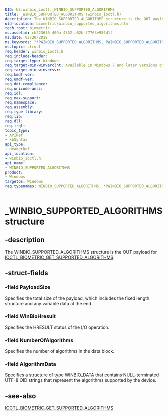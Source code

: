 ```yaml
---
UID: NS:winbio_ioctl._WINBIO_SUPPORTED_ALGORITHMS
title: _WINBIO_SUPPORTED_ALGORITHMS (winbio_ioctl.h)
description: The WINBIO_SUPPORTED_ALGORITHMS structure is the OUT payload for IOCTL_BIOMETRIC_GET_SUPPORTED_ALGORITHMS.
old-location: biometric\winbio_supported_algorithms.htm
tech.root: biometric
ms.assetid: cb2236f6-409a-4352-a02b-f7763e986d1f
ms.date: 02/20/2018
ms.keywords: "*PWINBIO_SUPPORTED_ALGORITHMS, PWINBIO_SUPPORTED_ALGORITHMS, PWINBIO_SUPPORTED_ALGORITHMS structure pointer [Biometric Devices], WINBIO_SUPPORTED_ALGORITHMS, WINBIO_SUPPORTED_ALGORITHMS structure [Biometric Devices], _WINBIO_SUPPORTED_ALGORITHMS, biometric.winbio_supported_algorithms, biometric_ref_44bbda1a-1b9b-42d3-9034-9d0c3c4bac88.xml, winbio_ioctl/PWINBIO_SUPPORTED_ALGORITHMS, winbio_ioctl/WINBIO_SUPPORTED_ALGORITHMS"
ms.topic: struct
req.header: winbio_ioctl.h
req.include-header: 
req.target-type: Windows
req.target-min-winverclnt: Available in Windows 7 and later versions of Windows.
req.target-min-winversvr: 
req.kmdf-ver: 
req.umdf-ver: 
req.ddi-compliance: 
req.unicode-ansi: 
req.idl: 
req.max-support: 
req.namespace: 
req.assembly: 
req.type-library: 
req.lib: 
req.dll: 
req.irql: 
topic_type:
- APIRef
- kbSyntax
api_type:
- HeaderDef
api_location:
- winbio_ioctl.h
api_name:
- WINBIO_SUPPORTED_ALGORITHMS
product:
- Windows
targetos: Windows
req.typenames: WINBIO_SUPPORTED_ALGORITHMS, *PWINBIO_SUPPORTED_ALGORITHMS
---
```


# _WINBIO_SUPPORTED_ALGORITHMS structure


## -description


The WINBIO_SUPPORTED_ALGORITHMS structure is the OUT payload for <a href="https://docs.microsoft.com/windows-hardware/drivers/ddi/content/winbio_ioctl/ni-winbio_ioctl-ioctl_biometric_get_supported_algorithms">IOCTL_BIOMETRIC_GET_SUPPORTED_ALGORITHMS</a>.


## -struct-fields




### -field PayloadSize

Specifies the total size of the payload, which includes the fixed length structure and any variable data at the end.


### -field WinBioHresult

Specifies the HRESULT status of the I/O operation.


### -field NumberOfAlgorithms

Specifies the number of algorithms in the data block.


### -field AlgorithmData

Specifies a structure of type <a href="https://docs.microsoft.com/windows-hardware/drivers/ddi/content/winbio_ioctl/ns-winbio_ioctl-_winbio_data">WINBIO_DATA</a> that contains NULL-terminated UTF-8 OID strings that represent the algorithms supported by the device.


## -see-also




<a href="https://docs.microsoft.com/windows-hardware/drivers/ddi/content/winbio_ioctl/ni-winbio_ioctl-ioctl_biometric_get_supported_algorithms">IOCTL_BIOMETRIC_GET_SUPPORTED_ALGORITHMS</a>
 

 

